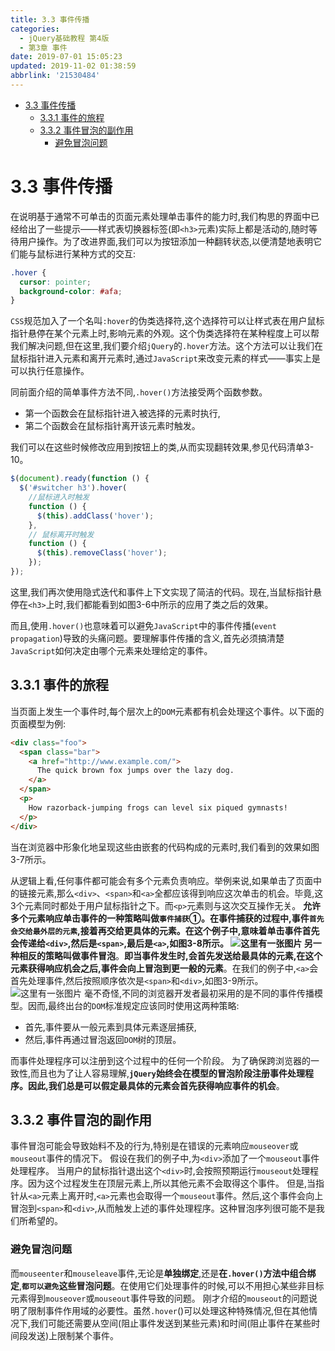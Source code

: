 ```yaml
---
title: 3.3 事件传播
categories: 
  - jQuery基础教程 第4版
  - 第3章 事件
date: 2019-07-01 15:05:23
updated: 2019-11-02 01:38:59
abbrlink: '21530484'
---
```

- [3.3 事件传播](/ReadingNotes/21530484/#3-3-事件传播)
    - [3.3.1 事件的旅程](/ReadingNotes/21530484/#3-3-1-事件的旅程)
    - [3.3.2 事件冒泡的副作用](/ReadingNotes/21530484/#3-3-2-事件冒泡的副作用)
        - [避免冒泡问题](/ReadingNotes/21530484/#避免冒泡问题)

<!--more-->
<script src="https://cdn.bootcss.com/jquery/3.4.0/jquery.slim.min.js"></script>
<script>$(document).ready(function () {$(".post-body > ul:nth-child(1)").hide();});</script>

<!--end-->
# 3.3 事件传播 #
在说明基于通常不可单击的页面元素处理单击事件的能力时,我们构思的界面中已经给出了一些提示——样式表切换器标签(即`<h3>`元素)实际上都是活动的,随时等待用户操作。为了改进界面,我们可以为按钮添加一种翻转状态,以便清楚地表明它们能与鼠标进行某种方式的交互:
```css
.hover { 
  cursor: pointer; 
  background-color: #afa; 
} 
```
`CSS`规范加入了一个名叫`:hover`的伪类选择符,这个选择符可以让样式表在用户鼠标指针悬停在某个元素上时,影响元素的外观。这个伪类选择符在某种程度上可以帮我们解决问题,但在这里,我们要介绍`jQuery`的`.hover`方法。这个方法可以让我们在鼠标指针进入元素和离开元素时,通过`JavaScript`来改变元素的样式——事实上是可以执行任意操作。

同前面介绍的简单事件方法不同,`.hover()`方法接受两个函数参数。
- 第一个函数会在鼠标指针进入被选择的元素时执行,
- 第二个函数会在鼠标指针离开该元素时触发。

我们可以在这些时候修改应用到按钮上的类,从而实现翻转效果,参见代码清单3-10。
```javascript
$(document).ready(function () {
  $('#switcher h3').hover(
    //鼠标进入时触发
    function () {
      $(this).addClass('hover');
    },
    // 鼠标离开时触发
    function () {
      $(this).removeClass('hover');
    });
});
```
这里,我们再次使用隐式迭代和事件上下文实现了简洁的代码。现在,当鼠标指针悬停在`<h3>`上时,我们都能看到如图3-6中所示的应用了类之后的效果。

而且,使用`.hover()`也意味着可以避免`JavaScript`中的事件传播(`event propagation`)导致的头痛问题。要理解事件传播的含义,首先必须搞清楚`JavaScript`如何决定由哪个元素来处理给定的事件。
## 3.3.1 事件的旅程 ##
当页面上发生一个事件时,每个层次上的`DOM`元素都有机会处理这个事件。以下面的页面模型为例:
```html
<div class="foo"> 
  <span class="bar"> 
    <a href="http://www.example.com/"> 
      The quick brown fox jumps over the lazy dog. 
    </a> 
  </span> 
  <p> 
    How razorback-jumping frogs can level six piqued gymnasts! 
  </p> 
</div> 
```
当在浏览器中形象化地呈现这些由嵌套的代码构成的元素时,我们看到的效果如图3-7所示。

从逻辑上看,任何事件都可能会有多个元素负责响应。举例来说,如果单击了页面中的链接元素,那么`<div>`、`<span>`和`<a>`全都应该得到响应这次单击的机会。毕竟,这3个元素同时都处于用户鼠标指针之下。而`<p>`元素则与这次交互操作无关。
**允许多个元素响应单击事件的一种策略叫做`事件捕获`**①。**在事件捕获的过程中,事件`首先会交给最外层的元素`,接着再交给更具体的元素**。在这个例子中,意味着单击事件首先会传递给`<div>`,然后是`<span>`,最后是`<a>`,如图3-8所示。
![这里有一张图片](https://image-1257720033.cos.ap-shanghai.myqcloud.com/blog/readbooknote/jQueryJiChuJiaoCheng4/chapter3/1.png)
另一种相反的策略叫做**事件冒泡**。**即当事件发生时,会首先发送给最具体的元素,在这个元素获得响应机会之后,事件会向上冒泡到更一般的元素**。在我们的例子中,`<a>`会首先处理事件,然后按照顺序依次是`<span>`和`<div>`,如图3-9所示。
![这里有一张图片](https://image-1257720033.cos.ap-shanghai.myqcloud.com/blog/readbooknote/jQueryJiChuJiaoCheng4/chapter3/2.png)
毫不奇怪,不同的浏览器开发者最初采用的是不同的事件传播模型。因而,最终出台的`DOM`标准规定应该同时使用这两种策略:
- 首先,事件要从一般元素到具体元素逐层捕获,
- 然后,事件再通过冒泡返回`DOM`树的顶层。

而事件处理程序可以注册到这个过程中的任何一个阶段。
为了确保跨浏览器的一致性,而且也为了让人容易理解,**`jQuery`始终会在模型的冒泡阶段注册事件处理程序。因此,我们总是可以假定最具体的元素会首先获得响应事件的机会**。
## 3.3.2 事件冒泡的副作用 ##
事件冒泡可能会导致始料不及的行为,特别是在错误的元素响应`mouseover`或`mouseout`事件的情况下。
假设在我们的例子中,为`<div>`添加了一个`mouseout`事件处理程序。
当用户的鼠标指针退出这个`<div>`时,会按照预期运行`mouseout`处理程序。因为这个过程发生在顶层元素上,所以其他元素不会取得这个事件。
但是,当指针从`<a>`元素上离开时,`<a>`元素也会取得一个`mouseout`事件。然后,这个事件会向上冒泡到`<span>`和`<div>`,从而触发上述的事件处理程序。这种冒泡序列很可能不是我们所希望的。
### 避免冒泡问题 ###
而`mouseenter`和`mouseleave`事件,无论是**单独绑定**,还是**在`.hover()`方法中组合绑定**,**`都可以避免`这些冒泡问题**。在使用它们处理事件的时候,可以不用担心某些非目标元素得到`mouseover`或`mouseout`事件导致的问题。
刚才介绍的`mouseout`的问题说明了限制事件作用域的必要性。虽然`.hover`()可以处理这种特殊情况,但在其他情况下,我们可能还需要从空间(阻止事件发送到某些元素)和时间(阻止事件在某些时间段发送)上限制某个事件。

